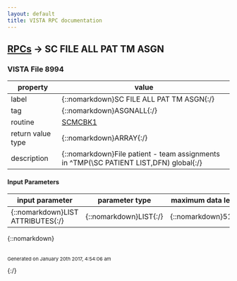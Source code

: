 ```yaml
---
layout: default
title: VISTA RPC documentation
---
```




## [RPCs](TableOfContent.md) &#8594; SC FILE ALL PAT TM ASGN 



### VISTA File 8994 


 property | value 
--- | --- 
 label | {::nomarkdown}SC FILE ALL PAT TM ASGN{:/}
 tag | {::nomarkdown}ASGNALL{:/}
 routine | [SCMCBK1](http://code.osehra.org/dox/Routine_SCMCBK1_source.html)
 return value type | {::nomarkdown}ARRAY{:/}
 description | {::nomarkdown}File patient - team assignments in ^TMP(\SC PATIENT LIST\,DFN) global{:/}

#### Input Parameters

| input parameter | parameter type | maximum data length | required | description | 
| --- | --- | --- | --- | --- | 
| {::nomarkdown}LIST ATTRIBUTES{:/} | {::nomarkdown}LIST{:/} | {::nomarkdown}512{:/} | {::nomarkdown}true{:/} |  | 

{::nomarkdown} <br/><br/><p style="font-size: 11px">Generated on January 20th 2017, 4:54:06 am</p>{:/}